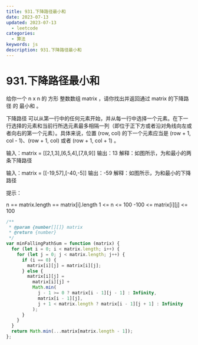 ```yaml
---
title: 931.下降路径最小和
date: 2023-07-13
updated: 2023-07-13
  - leetcode
categories:
  - 算法
keywords: js
description: 931.下降路径最小和
---
```


# 931.下降路径最小和

给你一个 n x n 的 方形 整数数组 matrix ，请你找出并返回通过 matrix 的下降路径 的 最小和 。

下降路径 可以从第一行中的任何元素开始，并从每一行中选择一个元素。在下一行选择的元素和当前行所选元素最多相隔一列（即位于正下方或者沿对角线向左或者向右的第一个元素）。具体来说，位置 (row, col) 的下一个元素应当是 (row + 1, col - 1)、(row + 1, col) 或者 (row + 1, col + 1) 。

输入：matrix = [[2,1,3],[6,5,4],[7,8,9]]
输出：13
解释：如图所示，为和最小的两条下降路径

输入：matrix = [[-19,57],[-40,-5]]
输出：-59
解释：如图所示，为和最小的下降路径

提示：

n == matrix.length == matrix[i].length
1 <= n <= 100
-100 <= matrix[i][j] <= 100

```js
/**
 * @param {number[][]} matrix
 * @return {number}
 */
var minFallingPathSum = function (matrix) {
  for (let i = 0; i < matrix.length; i++) {
    for (let j = 0; j < matrix.length; j++) {
      if (i == 0) {
        matrix[i][j] = matrix[i][j];
      } else {
        matrix[i][j] =
          matrix[i][j] +
          Math.min(
            j - 1 >= 0 ? matrix[i - 1][j - 1] : Infinity,
            matrix[i - 1][j],
            j + 1 < matrix.length ? matrix[i - 1][j + 1] : Infinity
          );
      }
    }
  }
  return Math.min(...matrix[matrix.length - 1]);
};
```
